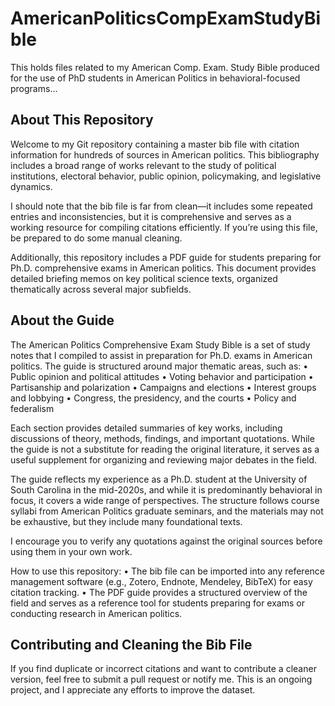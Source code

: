 # AmericanPoliticsCompExamStudyBible
This holds files related to my American Comp. Exam. Study Bible produced for the use of PhD students in American Politics in behavioral-focused programs...

## About This Repository

Welcome to my Git repository containing a master bib file with citation information for hundreds of sources in American politics. This bibliography includes a broad range of works relevant to the study of political institutions, electoral behavior, public opinion, policymaking, and legislative dynamics.

I should note that the bib file is far from clean—it includes some repeated entries and inconsistencies, but it is comprehensive and serves as a working resource for compiling citations efficiently. If you’re using this file, be prepared to do some manual cleaning.

Additionally, this repository includes a PDF guide for students preparing for Ph.D. comprehensive exams in American politics. This document provides detailed briefing memos on key political science texts, organized thematically across several major subfields.

## About the Guide

The American Politics Comprehensive Exam Study Bible is a set of study notes that I compiled to assist in preparation for Ph.D. exams in American politics. The guide is structured around major thematic areas, such as:
	•	Public opinion and political attitudes
	•	Voting behavior and participation
	•	Partisanship and polarization
	•	Campaigns and elections
	•	Interest groups and lobbying
	•	Congress, the presidency, and the courts
	•	Policy and federalism

Each section provides detailed summaries of key works, including discussions of theory, methods, findings, and important quotations. While the guide is not a substitute for reading the original literature, it serves as a useful supplement for organizing and reviewing major debates in the field.

The guide reflects my experience as a Ph.D. student at the University of South Carolina in the mid-2020s, and while it is predominantly behavioral in focus, it covers a wide range of perspectives. The structure follows course syllabi from American Politics graduate seminars, and the materials may not be exhaustive, but they include many foundational texts.

I encourage you to verify any quotations against the original sources before using them in your own work.

How to use this repository:
	•	The bib file can be imported into any reference management software (e.g., Zotero, Endnote, Mendeley, BibTeX) for easy citation tracking.
	•	The PDF guide provides a structured overview of the field and serves as a reference tool for students preparing for exams or conducting research in American politics.

## Contributing and Cleaning the Bib File

If you find duplicate or incorrect citations and want to contribute a cleaner version, feel free to submit a pull request or notify me. This is an ongoing project, and I appreciate any efforts to improve the dataset.
